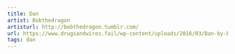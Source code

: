```yaml
---
title: Dan
artist: Bobthedragon
artisturl: http://bobthedragon.tumblr.com/
url: https://www.drugsandwires.fail/wp-content/uploads/2016/03/Dan-by-Bobthedragon.png
tags: dan
---
```

